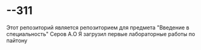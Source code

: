 # --311
Этот репозиторий является репозиторием для предмета "Введение в специальность" Серов А.О
Я загрузил первые лабораторные работы по пайтону
